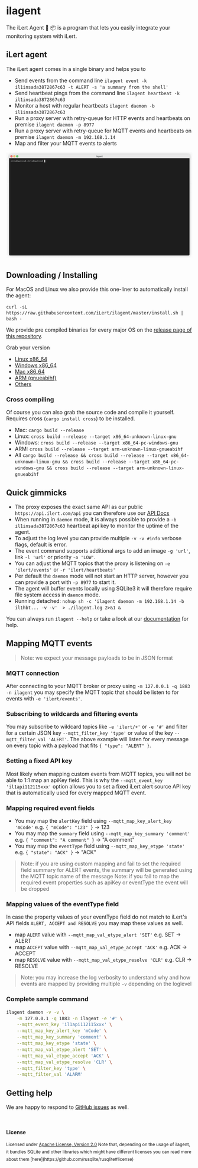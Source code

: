 # ilagent

The iLert Agent 🦀 📦 is a program that lets you easily integrate your monitoring system with iLert.

## iLert agent

The iLert agent comes in a single binary and helps you to

* Send events from the command line `ilagent event -k il1insada3872867c63 -t ALERT -s 'a summary from the shell'`
* Send heartbeat pings from the command line `ilagent heartbeat -k il1insada3872867c63`
* Monitor a host with regular heartbeats `ilagent daemon -b il1insada3872867c63`
* Run a proxy server with retry-queue for HTTP events and heartbeats on premise `ilagent daemon -p 8977`
* Run a proxy server with retry-queue for MQTT events and heartbeats on premise `ilagent daemon -m 192.168.1.14`
* Map and filter your MQTT events to alerts

<p align="center"><img src="/demo.gif?raw=true"/></p>

## Downloading / Installing

For MacOS and Linux we also provide this one-liner to automatically install the agent:

```shell script
curl -sL https://raw.githubusercontent.com/iLert/ilagent/master/install.sh | bash -
```

We provide pre compiled binaries for every major OS on the [release page of this repository](https://github.com/iLert/ilagent/releases).

Grab your version

- [Linux x86_64](https://github.com/iLert/ilagent/releases/download/0.3.0/ilagent_linux)
- [Windows x86_64](https://github.com/iLert/ilagent/releases/download/0.3.0/ilagent.exe)
- [Mac x86_64](https://github.com/iLert/ilagent/releases/download/0.3.0/ilagent_mac)
- [ARM (gnueabihf)](https://github.com/iLert/ilagent/releases/download/0.3.0/ilagent_arm)
- [Others][issues]

### Cross compiling

Of course you can also grab the source code and compile it yourself.
Requires cross (`cargo install cross`) to be installed.

- Mac: `cargo build --release`
- Linux: `cross build --release --target x86_64-unknown-linux-gnu`
- Windows: `cross build --release --target x86_64-pc-windows-gnu`
- ARM: `cross build --release --target arm-unknown-linux-gnueabihf`
- All `cargo build --release && cross build --release --target x86_64-unknown-linux-gnu && cross build --release --target x86_64-pc-windows-gnu && cross build --release --target arm-unknown-linux-gnueabihf`

## Quick gimmicks

- The proxy exposes the exact same API as our public `https://api.ilert.com/api` you can therefore use our [API Docs](https://api.ilert.com/api-docs/#tag/Events)
- When running in `daemon` mode, it is always possible to provide a `-b il1insada3872867c63` heartbeat api key
to monitor the uptime of the agent.
- To adjust the log level you can provide multiple `-v -v #info` verbose flags, default is error.
- The event command supports additional args to add an image `-g 'url'`, link `-l 'url'` or priority `-o 'LOW'`.
- You can adjust the MQTT topics that the proxy is listening on `-e 'ilert/events'` or `-r 'ilert/heartbeats'`
- Per default the `daemon` mode will not start an HTTP server, however you can provide a port with `-p 8977` to start it.
- The agent will buffer events locally using SQLite3 it will therefore require file system access in `daemon` mode.
- Running detached: `nohup sh -c 'ilagent daemon -m 192.168.1.14 -b il1hbt... -v -v'  > ./ilagent.log 2>&1 &`

You can always run `ilagent --help` or take a look at our [documentation](https://docs.ilert.com/ilagent) for help.

## Mapping MQTT events

> Note: we expect your message payloads to be in JSON format

### MQTT connection

After connecting to your MQTT broker or proxy using `-m 127.0.0.1 -q 1883 -n ilagent`
you may specify the MQTT topic that should be listen to for events with `-e 'ilert/events'`.

### Subscribing to wildcards and filtering events

You may subscribe to wildcard topics like `-e 'ilert/+'` or `-e '#'` and filter
for a certain JSON key `--mqtt_filter_key 'type'` or value of the key `--mqtt_filter_val 'ALERT'`.
The above example will listen for every message on every topic with a payload that fits `{ "type": "ALERT" }`.

### Setting a fixed API key

Most likely when mapping custom events from MQTT topics, you will not be able to 1:1 map an apiKey field.
This is why the `--mqtt_event_key 'il1api112115xxx'` option allows you to set a fixed iLert alert source API key
that is automatically used for every mapped MQTT event.

### Mapping required event fields

- You may map the `alertKey` field using `--mqtt_map_key_alert_key 'mCode'` e.g. `{ "mCode": "123" }` -> 123
- You may map the `summary` field using `--mqtt_map_key_summary 'comment'` e.g. `{ "comment": "A comment" }` -> "A comment"
- You may map the `eventType` field using `--mqtt_map_key_etype 'state'` e.g. `{ "state": "ACK" }` -> "ACK"

> Note: if you are using custom mapping and fail to set the required field summary for ALERT events, the summary will be generated using the MQTT topic name of the message
> Note: if you fail to map the required event properties such as apiKey or eventType the event will be dropped

### Mapping values of the eventType field

In case the property values of your eventType field do not match to iLert's API fields `ALERT, ACCEPT and RESOLVE` you may map these values as well.

- map `ALERT` value with `--mqtt_map_val_etype_alert 'SET'` e.g. SET -> ALERT
- map `ACCEPT` value with `--mqtt_map_val_etype_accept 'ACK'` e.g. ACK -> ACCEPT
- map `RESOLVE` value with `--mqtt_map_val_etype_resolve 'CLR'` e.g. CLR -> RESOLVE

> Note: you may increase the log verbosity to understand why and how events are mapped by providing multiple `-v` depending on the loglevel

### Complete sample command

```sh
ilagent daemon -v -v \
    -m 127.0.0.1 -q 1883 -n ilagent -e '#' \
    --mqtt_event_key 'il1api112115xxx' \
    --mqtt_map_key_alert_key 'mCode' \
    --mqtt_map_key_summary 'comment' \
    --mqtt_map_key_etype 'state' \
    --mqtt_map_val_etype_alert 'SET' \
    --mqtt_map_val_etype_accept 'ACK' \
    --mqtt_map_val_etype_resolve 'CLR' \
    --mqtt_filter_key 'type' \
    --mqtt_filter_val 'ALARM'
```

## Getting help

We are happy to respond to [GitHub issues][issues] as well.

<br>

#### License

<sup>
Licensed under <a href="LICENSE">Apache License, Version 2.0</a>
Note that, depending on the usage of ilagent, it bundles SQLite and other libraries which might have different licenses
you can read more about them [here](https://github.com/rusqlite/rusqlite#license)
</sup>

[issues]: https://github.com/iLert/ilagent/issues/new
